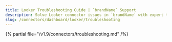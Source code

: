 ```yaml
---
title: Looker Troubleshooting Guide | `brandName` Support
description: Solve Looker connector issues in `brandName` with expert troubleshooting guides. Fix authentication, API errors, and data sync problems quickly.
slug: /connectors/dashboard/looker/troubleshooting
---
```


{% partial file="/v1.9/connectors/troubleshooting.md" /%}
